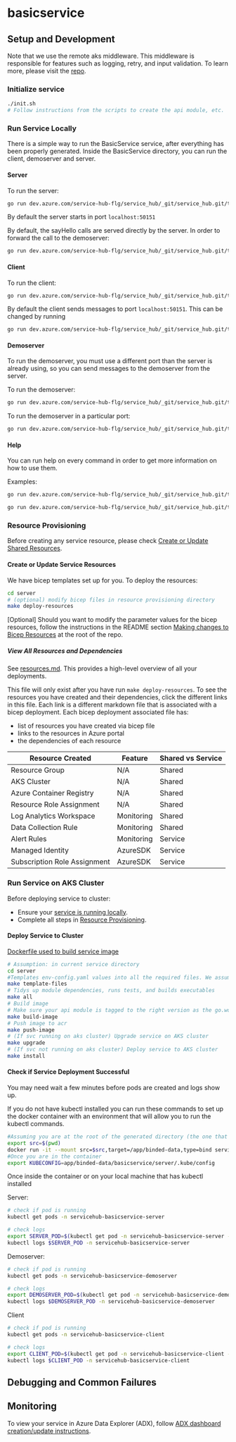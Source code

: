 # basicservice





## Setup and Development

Note that we use the remote aks middleware. This middleware is responsible for features such as logging, retry, and input validation. To learn more, please visit the [repo](https://github.com/Azure/aks-middleware/tree/main).

### Initialize service

```bash
./init.sh
# Follow instructions from the scripts to create the api module, etc.
```

### Run Service Locally

There is a simple way to run the BasicService service, after everything has been properly generated. Inside the BasicService directory, you can run the client, demoserver and server.

#### Server

To run the server:

```bash
go run dev.azure.com/service-hub-flg/service_hub/_git/service_hub.git/testing/canonical-output/basicservice/server/cmd/server start 
```

By default the server starts in port `localhost:50151`

By default, the sayHello calls are served directly by the server. In order to forward the call to the demoserver:

```bash
go run dev.azure.com/service-hub-flg/service_hub/_git/service_hub.git/testing/canonical-output/basicservice/server/cmd/server start --remote-addr <remote_addr>
```

#### Client

To run the client:

```bash
go run dev.azure.com/service-hub-flg/service_hub/_git/service_hub.git/testing/canonical-output/basicservice/server/cmd/client hello
```

By default the client sends messages to port `localhost:50151`. This can be changed by running

```bash
go run dev.azure.com/service-hub-flg/service_hub/_git/service_hub.git/testing/canonical-output/basicservice/server/cmd/client hello --remote-addr <remote_addr>
```

#### Demoserver

To run the demoserver, you must use a different port than the server is already using, so you can send messages to the demoserver from the server.

To run the demoserver:

```bash
go run dev.azure.com/service-hub-flg/service_hub/_git/service_hub.git/testing/canonical-output/basicservice/server/cmd/demoserver start
```

To run the demoserver in a particular port:

```bash
go run dev.azure.com/service-hub-flg/service_hub/_git/service_hub.git/testing/canonical-output/basicservice/server/cmd/demoserver start --port <local_port>
```

#### Help

You can run help on every command in order to get more information on how to use them.

Examples:

```bash
go run dev.azure.com/service-hub-flg/service_hub/_git/service_hub.git/testing/canonical-output/basicservice/server/cmd/client help

go run dev.azure.com/service-hub-flg/service_hub/_git/service_hub.git/testing/canonical-output/basicservice/server/cmd/demoserver start -h
```

### Resource Provisioning

Before creating any service resource, please check [Create or Update Shared Resources](../shared-resources/README.md).

#### Create or Update Service Resources

We have bicep templates set up for you. To deploy the resources:

```bash
cd server
# (optional) modify bicep files in resource provisioning directory
make deploy-resources
```

[Optional] Should you want to modify the parameter values for the bicep resources, follow the instructions in the README section [Making changes to Bicep Resources](../README.md) at the root of the repo.

##### View All Resources and Dependencies

See [resources.md](server/resources.md). This provides a high-level overview of all your deployments.

This file will only exist after you have run `make deploy-resources`. To see the resources you have created and their dependencies, click the different links in this file. Each link is a different markdown file that is associated with a bicep deployment. Each bicep deployment associated file has:

- list of resources you have created via bicep file
- links to the resources in Azure portal
- the dependencies of each resource

| Resource Created | Feature | Shared vs Service |
|----------|----------|----------|
| Resource Group | N/A | Shared |
| AKS Cluster | N/A | Shared |
| Azure Container Registry | N/A | Shared |
| Resource Role Assignment | N/A | Shared |
| Log Analytics Workspace | Monitoring | Shared |
| Data Collection Rule | Monitoring | Shared |
| Alert Rules | Monitoring | Service |
| Managed Identity | AzureSDK | Service |
| Subscription Role Assignment | AzureSDK | Service |

### Run Service on AKS Cluster

Before deploying service to cluster:

- Ensure your [service is running locally](#run-service-locally).
- Complete all steps in [Resource Provisioning](#resource-provisioning).

#### Deploy Service to Cluster
[Dockerfile used to build service image](server/Dockerfile)

```bash
# Assumption: in current service directory
cd server
#Templates env-config.yaml values into all the required files. We assume env-config.yaml exists in your generated folder. (i.e. the folder that stores the generated directories)
make template-files
# Tidys up module dependencies, runs tests, and builds executables
make all
# Build image
# Make sure your api module is tagged to the right version as the go.work file is not used in server/Dockerfile (linked above)
make build-image
# Push image to acr
make push-image
# (If svc running on aks cluster) Upgrade service on AKS cluster
make upgrade
# (If svc not running on aks cluster) Deploy service to AKS cluster
make install
```

#### Check if Service Deployment Successful

You may need wait a few minutes before pods are created and logs show up.

If you do not have kubectl installed you can run these commands to set up the docker container with an environment that will allow you to run the kubectl commands.
```bash
#Assuming you are at the root of the generated directory (the one that contains basicservice)
export src=$(pwd)
docker run -it --mount src=$src,target=/app/binded-data,type=bind servicehubregistry.azurecr.io/service_hub_environment:$20240912 /bin/bash
#Once you are in the container
export KUBECONFIG=app/binded-data/basicservice/server/.kube/config
```

Once inside the container or on your local machine that has kubectl installed

Server:
```bash
# check if pod is running
kubectl get pods -n servicehub-basicservice-server

# check logs
export SERVER_POD=$(kubectl get pod -n servicehub-basicservice-server -o jsonpath="{.items[0].metadata.name}")
kubectl logs $SERVER_POD -n servicehub-basicservice-server
```

Demoserver:
```bash
# check if pod is running
kubectl get pods -n servicehub-basicservice-demoserver

# check logs
export DEMOSERVER_POD=$(kubectl get pod -n servicehub-basicservice-demoserver -o jsonpath="{.items[0].metadata.name}")
kubectl logs $DEMOSERVER_POD -n servicehub-basicservice-demoserver
```

Client
```bash
# check if pod is running
kubectl get pods -n servicehub-basicservice-client

# check logs
export CLIENT_POD=$(kubectl get pod -n servicehub-basicservice-client -o jsonpath="{.items[0].metadata.name}")
kubectl logs $CLIENT_POD -n servicehub-basicservice-client
```


## Debugging and Common Failures


## Monitoring

To view your service in Azure Data Explorer (ADX), follow [ADX dashboard creation/update instructions](server/monitoring/README.md).
